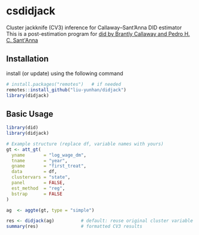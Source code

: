 # csdidjack
Cluster jackknife (CV3) inference for Callaway–Sant’Anna DID estimator  <br>
This is a post-estimation program for [did by Brantly Callaway and Pedro H. C. Sant'Anna
](https://bcallaway11.github.io/did/index.html)
## Installation 
install (or update) using the following command

```r
# install.packages("remotes")   # if needed
remotes::install_github("liu-yunhan/didjack")
library(didjack)
```

## Basic Usage
```r
library(did)
library(didjack)

# Example structure (replace df, variable names with yours)
gt <- att_gt(
  yname       = "log_wage_dm",
  tname       = "year",
  gname       = "first_treat",
  data        = df,
  clustervars = "state",
  panel       = FALSE,
  est_method  = "reg",
  bstrap      = FALSE
)

ag  <- aggte(gt, type = "simple")

res <- didjack(ag)          # default: reuse original cluster variable and confidence level = 0.95
summary(res)                # formatted CV3 results
```
